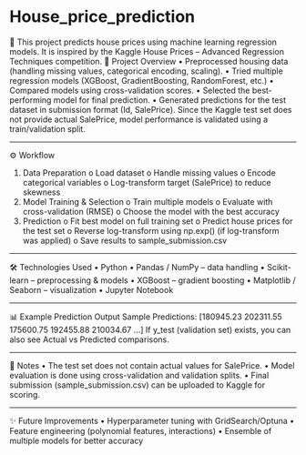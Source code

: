 # House_price_prediction
🏡 
This project predicts house prices using machine learning regression models. It is inspired by the Kaggle House Prices – Advanced Regression Techniques competition.
📌 Project Overview
•	Preprocessed housing data (handling missing values, categorical encoding, scaling).
•	Tried multiple regression models (XGBoost, GradientBoosting, RandomForest, etc.)
•	Compared models using cross-validation scores.
•	Selected the best-performing model for final prediction.
•	Generated predictions for the test dataset in submission format (Id, SalePrice).
Since the Kaggle test set does not provide actual SalePrice, model performance is validated using a train/validation split.
________________________________________
⚙️ Workflow
1.	Data Preparation
o	Load dataset
o	Handle missing values
o	Encode categorical variables
o	Log-transform target (SalePrice) to reduce skewness
2.	Model Training & Selection
o	Train multiple models
o	Evaluate with cross-validation (RMSE)
o	Choose the model with the best accuracy
3.	Prediction
o	Fit best model on full training set
o	Predict house prices for the test set
o	Reverse log-transform using np.exp() (if log-transform was applied)
o	Save results to sample_submission.csv
________________________________________
🛠️ Technologies Used
•	Python
•	Pandas / NumPy – data handling
•	Scikit-learn – preprocessing & models
•	XGBoost – gradient boosting
•	Matplotlib / Seaborn – visualization
•	Jupyter Notebook
________________________________________
📊 Example Prediction Output
Sample Predictions:
[180945.23 202311.55 175600.75 192455.88 210034.67 ...]
If y_test (validation set) exists, you can also see Actual vs Predicted comparisons.
________________________________________
📌 Notes
•	The test set does not contain actual values for SalePrice.
•	Model evaluation is done using cross-validation and validation splits.
•	Final submission (sample_submission.csv) can be uploaded to Kaggle for scoring.
________________________________________
✨ Future Improvements
•	Hyperparameter tuning with GridSearch/Optuna
•	Feature engineering (polynomial features, interactions)
•	Ensemble of multiple models for better accuracy

